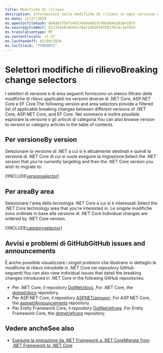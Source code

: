 ```yaml
---
title: Modifiche di rilievo
description: Informazioni sulle modifiche di rilievo in ogni versione di .NET Core.
ms.date: 11/27/2019
ms.openlocfilehash: 664d83f5bfa455764de8823c4bbdb4a2018e1875
ms.sourcegitcommit: 011314e0c8eb4cf4a11d92078f58176c8c3efd2d
ms.translationtype: MT
ms.contentlocale: it-IT
ms.lasthandoff: 02/09/2020
ms.locfileid: "77093071"
---
```

# <a name="breaking-change-selectors"></a><span data-ttu-id="d0930-103">Selettori modifiche di rilievo</span><span class="sxs-lookup"><span data-stu-id="d0930-103">Breaking change selectors</span></span>

<span data-ttu-id="d0930-104">I selettori di versione e di area seguenti forniscono un elenco filtrato delle modifiche di rilievo applicabili tra versioni diverse di .NET Core, ASP.NET Core e EF Core.</span><span class="sxs-lookup"><span data-stu-id="d0930-104">The following version and area selectors provide a filtered list of applicable breaking changes between different versions of .NET Core, ASP.NET Core, and EF Core.</span></span> <span data-ttu-id="d0930-105">Nel sommario è inoltre possibile esplorare la versione o gli articoli di categoria.</span><span class="sxs-lookup"><span data-stu-id="d0930-105">You can also browse version to version or category articles in the table of contents.</span></span>

## <a name="by-version"></a><span data-ttu-id="d0930-106">Per versione</span><span class="sxs-lookup"><span data-stu-id="d0930-106">By version</span></span>

<span data-ttu-id="d0930-107">Selezionare la versione di .NET a cui si è attualmente destinati e quindi la versione di .NET Core di cui si vuole eseguire la migrazione:</span><span class="sxs-lookup"><span data-stu-id="d0930-107">Select the .NET version that you're currently targeting and then the .NET Core version you wish to migrate to:</span></span>

[!INCLUDE[versionselector](~/includes/core-changes/versionselector.md)]

## <a name="by-area"></a><span data-ttu-id="d0930-108">Per area</span><span class="sxs-lookup"><span data-stu-id="d0930-108">By area</span></span>

<span data-ttu-id="d0930-109">Selezionare l'area della tecnologia .NET Core a cui si è interessati.</span><span class="sxs-lookup"><span data-stu-id="d0930-109">Select the .NET Core technology area that you're interested in.</span></span> <span data-ttu-id="d0930-110">Le singole modifiche sono ordinate in base alla versione di .NET Core.</span><span class="sxs-lookup"><span data-stu-id="d0930-110">Individual changes are ordered by .NET Core version.</span></span>

[!INCLUDE[categoryselector](~/includes/core-changes/categoryselector.md)]

## <a name="github-issues-and-announcements"></a><span data-ttu-id="d0930-111">Avvisi e problemi di GitHub</span><span class="sxs-lookup"><span data-stu-id="d0930-111">GitHub issues and announcements</span></span>

<span data-ttu-id="d0930-112">È anche possibile visualizzare i singoli problemi che illustrano in dettaglio le modifiche di rilievo introdotte in .NET Core nei repository GitHub seguenti:</span><span class="sxs-lookup"><span data-stu-id="d0930-112">You can also view individual issues that detail the breaking changes introduced in .NET Core in the following GitHub repositories:</span></span>

- <span data-ttu-id="d0930-113">Per .NET Core, il repository [DotNet/docs](https://github.com/dotnet/docs/issues?q=is%3Aissue+label%3Abreaking-change) .</span><span class="sxs-lookup"><span data-stu-id="d0930-113">For .NET Core, the [dotnet/docs](https://github.com/dotnet/docs/issues?q=is%3Aissue+label%3Abreaking-change) repository.</span></span>
- <span data-ttu-id="d0930-114">Per ASP.NET Core, il repository [ASPNET/annunci](https://github.com/aspnet/Announcements/issues?q=is%3Aissue+is%3Aopen+label%3A%22Breaking+change%22+label%3A3.0.0) .</span><span class="sxs-lookup"><span data-stu-id="d0930-114">For ASP.NET Core, the [aspnet/Announcements](https://github.com/aspnet/Announcements/issues?q=is%3Aissue+is%3Aopen+label%3A%22Breaking+change%22+label%3A3.0.0) repository.</span></span>
- <span data-ttu-id="d0930-115">Per Entity Framework Core, il repository [DotNet/efcore](https://github.com/dotnet/efcore/issues?q=is%3Aopen+is%3Aissue+label%3Abreaking-change) .</span><span class="sxs-lookup"><span data-stu-id="d0930-115">For Entity Framework Core, the [dotnet/efcore](https://github.com/dotnet/efcore/issues?q=is%3Aopen+is%3Aissue+label%3Abreaking-change) repository.</span></span>

## <a name="see-also"></a><span data-ttu-id="d0930-116">Vedere anche</span><span class="sxs-lookup"><span data-stu-id="d0930-116">See also</span></span>

- [<span data-ttu-id="d0930-117">Eseguire la migrazione da .NET Framework a .NET Core</span><span class="sxs-lookup"><span data-stu-id="d0930-117">Migrate from .NET Framework to .NET Core</span></span>](../porting/index.md)
